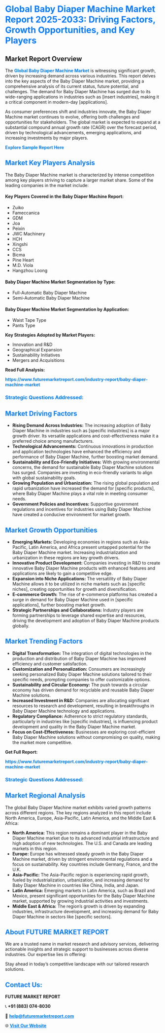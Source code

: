<h1 style="color: #007BFF;">Global Baby Diaper Machine Market Report 2025-2033: Driving Factors, Growth Opportunities, and Key Players</h1>

<section id="overview">
<h2>Market Report Overview</h2>
<p>The <a href="https://www.futuremarketreport.com/industry-report/baby-diaper-machine-market" style="color: #007BFF; text-decoration: none;"><strong>Global Baby Diaper Machine Market</strong></a> is witnessing significant growth, driven by increasing demand across various industries. This report delves into the key aspects of the Baby Diaper Machine market, providing a comprehensive analysis of its current status, future potential, and challenges. The demand for Baby Diaper Machine has surged due to its wide-ranging applications in industries such as [insert industries], making it a critical component in modern-day [applications].</p>
<p>As consumer preferences shift and industries innovate, the Baby Diaper Machine market continues to evolve, offering both challenges and opportunities for stakeholders. The global market is expected to expand at a substantial compound annual growth rate (CAGR) over the forecast period, driven by technological advancements, emerging applications, and increasing investments by major players.</p>
</section>

<section id="overview">
<p><a href="https://www.futuremarketreport.com/request-sample/reportId=28597" style="color: #007BFF; text-decoration: none;"><strong>Explore Sample Report Here</strong></a></p>
</section>

<section id="key-players">
<h2 style="color: #007BFF;">Market Key Players Analysis</h2>
<p>The Baby Diaper Machine market is characterized by intense competition among key players striving to capture a larger market share. Some of the leading companies in the market include:</p>
<h4>Key Players Covered in the Baby Diaper Machine Report:</h4>
<ul><li>Zuiko</li><li>Fameccanica</li><li>GDM</li><li>Joa</li><li>Peixin</li><li>JWC Machinery</li><li>HCH</li><li>Xingshi</li><li>CCS</li><li>Bicma</li><li>Pine Heart</li><li>M.D. Viola</li><li>Hangzhou Loong</li></ul>
<h4>Baby Diaper Machine Market Segmentation by Type:</h4>
<ul><li>Full-Automatic Baby Diaper Machine</li><li>Semi-Automatic Baby Diaper Machine</li></ul>

<h4>Baby Diaper Machine Market Segmentation by Application:</h4>
<ul><li>Waist Tape Type</li><li>Pants Type</li></ul>
<p><strong>Key Strategies Adopted by Market Players:</strong></p>
<ul>
<li>Innovation and R&D</li>
<li>Geographical Expansion</li>
<li>Sustainability Initiatives</li>
<li>Mergers and Acquisitions</li>
</ul>
</section>

<section>
<p><strong>Read Full Analysis: </strong></p><a href="https://www.futuremarketreport.com/industry-report/baby-diaper-machine-market" style="color: #007BFF; text-decoration: none;"><strong>https://www.futuremarketreport.com/industry-report/baby-diaper-machine-market</strong></a>
<h3 style="color: #007BFF;">Strategic Questions Addressed:</h3>
</section>

<section id="driving-factors">
<h2 style="color: #007BFF;">Market Driving Factors</h2>
<ul>
<li><strong>Rising Demand Across Industries:</strong> The increasing adoption of Baby Diaper Machine in industries such as [specific industries] is a major growth driver. Its versatile applications and cost-effectiveness make it a preferred choice among manufacturers.</li>
<li><strong>Technological Advancements:</strong> Continuous innovations in production and application technologies have enhanced the efficiency and performance of Baby Diaper Machine, further boosting market demand.</li>
<li><strong>Sustainability and Eco-Friendly Initiatives:</strong> With growing environmental concerns, the demand for sustainable Baby Diaper Machine solutions has surged. Companies are investing in eco-friendly variants to align with global sustainability goals.</li>
<li><strong>Growing Population and Urbanization:</strong> The rising global population and rapid urbanization have increased the demand for [specific products], where Baby Diaper Machine plays a vital role in meeting consumer needs.</li>
<li><strong>Government Policies and Incentives:</strong> Supportive government regulations and incentives for industries using Baby Diaper Machine have created a conducive environment for market growth.</li>
</ul>
</section>

<section id="growth-opportunities">
<h2 style="color: #007BFF;">Market Growth Opportunities</h2>
<ul>
<li><strong>Emerging Markets:</strong> Developing economies in regions such as Asia-Pacific, Latin America, and Africa present untapped potential for the Baby Diaper Machine market. Increasing industrialization and urbanization in these regions are key growth drivers.</li>
<li><strong>Innovative Product Development:</strong> Companies investing in R&D to create innovative Baby Diaper Machine products with enhanced features and applications are likely to gain a competitive edge.</li>
<li><strong>Expansion into Niche Applications:</strong> The versatility of Baby Diaper Machine allows it to be utilized in niche markets such as [specific niches], creating opportunities for growth and diversification.</li>
<li><strong>E-commerce Growth:</strong> The rise of e-commerce platforms has created a surge in demand for Baby Diaper Machine used in [specific applications], further boosting market growth.</li>
<li><strong>Strategic Partnerships and Collaborations:</strong> Industry players are forming partnerships to leverage shared expertise and resources, driving the development and adoption of Baby Diaper Machine products globally.</li>
</ul>
</section>

<section id="trending-factors">
<h2 style="color: #007BFF;">Market Trending Factors</h2>
<ul>
<li><strong>Digital Transformation:</strong> The integration of digital technologies in the production and distribution of Baby Diaper Machine has improved efficiency and customer satisfaction.</li>
<li><strong>Customization and Personalization:</strong> Consumers are increasingly seeking personalized Baby Diaper Machine solutions tailored to their specific needs, prompting companies to offer customizable options.</li>
<li><strong>Sustainability and Circular Economy:</strong> The push towards a circular economy has driven demand for recyclable and reusable Baby Diaper Machine solutions.</li>
<li><strong>Increased Investment in R&D:</strong> Companies are allocating significant resources to research and development, resulting in breakthroughs in Baby Diaper Machine technology and applications.</li>
<li><strong>Regulatory Compliance:</strong> Adherence to strict regulatory standards, particularly in industries like [specific industries], is influencing product development and quality in the Baby Diaper Machine market.</li>
<li><strong>Focus on Cost-Effectiveness:</strong> Businesses are exploring cost-efficient Baby Diaper Machine solutions without compromising on quality, making the market more competitive.</li>
</ul>
</section>

<section>
<p><strong>Get Full Report: </strong></p><a href="https://www.futuremarketreport.com/industry-report/baby-diaper-machine-market" style="color: #007BFF; text-decoration: none;"><strong>https://www.futuremarketreport.com/industry-report/baby-diaper-machine-market</strong></a>
<h3 style="color: #007BFF;">Strategic Questions Addressed:</h3>
</section>


<section id="regional-analysis">
<h2 style="color: #007BFF;">Market Regional Analysis</h2>
<p>The global Baby Diaper Machine market exhibits varied growth patterns across different regions. The key regions analyzed in this report include North America, Europe, Asia-Pacific, Latin America, and the Middle East & Africa:</p>
<ul>
<li><strong>North America:</strong> This region remains a dominant player in the Baby Diaper Machine market due to its advanced industrial infrastructure and high adoption of new technologies. The U.S. and Canada are leading markets in this region.</li>
<li><strong>Europe:</strong> Europe has witnessed steady growth in the Baby Diaper Machine market, driven by stringent environmental regulations and a focus on sustainability. Key countries include Germany, France, and the U.K.</li>
<li><strong>Asia-Pacific:</strong> The Asia-Pacific region is experiencing rapid growth, fueled by industrialization, urbanization, and increasing demand for Baby Diaper Machine in countries like China, India, and Japan.</li>
<li><strong>Latin America:</strong> Emerging markets in Latin America, such as Brazil and Mexico, present significant opportunities for the Baby Diaper Machine market, supported by growing industrial activities and investments.</li>
<li><strong>Middle East & Africa:</strong> The region’s growth is driven by expanding industries, infrastructure development, and increasing demand for Baby Diaper Machine in sectors like [specific sectors].</li>
</ul>
</section>

<footer>
<h2 style="color: #007BFF;">About FUTURE MARKET REPORT</h2>
<p>We are a trusted name in market research and advisory services, delivering actionable insights and strategic support to businesses across diverse industries. Our expertise lies in offering:</p>

<p>Stay ahead in today’s competitive landscape with our tailored research solutions.</p>

<h2 style="color: #007BFF;">Contact Us:</h2>
<p><strong>FUTURE MARKET REPORT</strong></p>
<p>📞 <strong>+91 (883) 074-8030</strong></p>
<p>📧 <strong><a href="mailto:help@futuremarketreport.com" style="color: #007BFF;">help@futuremarketreport.com</a></strong></p>
<p>🌐 <strong><a href="https://www.futuremarketreport.com/" style="color: #007BFF;">Visit Our Website</a></strong></p>
</footer>